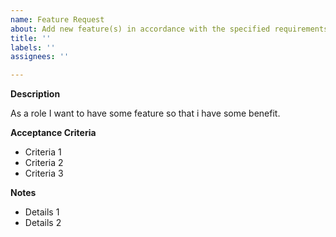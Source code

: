 ```yaml
---
name: Feature Request
about: Add new feature(s) in accordance with the specified requirements
title: ''
labels: ''
assignees: ''

---
```


**Description**

As a role
I want to have some feature
so that i have some benefit.

**Acceptance Criteria**
* Criteria 1
* Criteria 2
* Criteria 3

**Notes**
* Details 1
* Details 2
